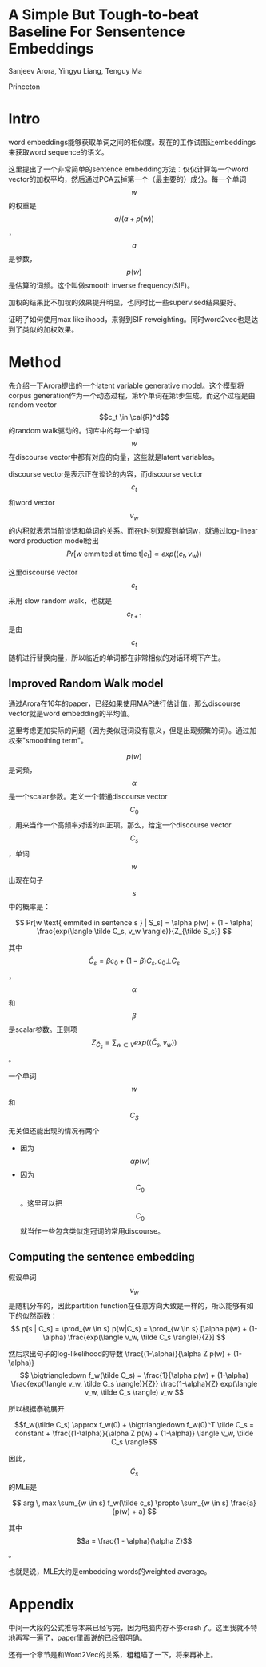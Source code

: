 # A Simple But Tough-to-beat Baseline For Sensentence Embeddings

Sanjeev Arora, Yingyu Liang, Tenguy Ma

Princeton

# Intro

word embeddings能够获取单词之间的相似度。现在的工作试图让embeddings来获取word sequence的语义。

这里提出了一个非常简单的sentence embedding方法：仅仅计算每一个word vector的加权平均，然后通过PCA去掉第一个（最主要的）成分。每一个单词$$w$$的权重是$$a/(a + p(w))$$，$$a$$是参数，$$p(w)$$是估算的词频。这个叫做smooth inverse frequency(SIF)。

加权的结果比不加权的效果提升明显，也同时比一些supervised结果要好。

证明了如何使用max likelihood，来得到SIF reweighting。同时word2vec也是达到了类似的加权效果。

# Method

先介绍一下Arora提出的一个latent variable generative model。这个模型将corpus generation作为一个动态过程，第t个单词在第t步生成。而这个过程是由random vector $$c_t \in \cal{R}^d$$ 的random walk驱动的。词库中的每一个单词$$w$$在discourse vector中都有对应的向量，这些就是latent variables。

discourse vector是表示正在谈论的内容，而discourse vector $$c_t$$和word vector $$v_w$$的内积就表示当前谈话和单词的关系。而在t时刻观察到单词w，就通过log-linear word production model给出
$$
Pr[w \text{ emmited at time t} | c_t] \propto exp(\langle c_t,v_w \rangle)
$$

这里discourse vector $$c_t$$ 采用 slow random walk，也就是$$c_{t+1}$$是由$$c_t$$随机进行替换向量，所以临近的单词都在非常相似的对话环境下产生。

## Improved Random Walk model

通过Arora在16年的paper，已经如果使用MAP进行估计值，那么discourse vector就是word embedding的平均值。

这里考虑更加实际的问题（因为类似冠词没有意义，但是出现频繁的词）。通过加权来"smoothing term"。

$$p(w)$$是词频，$$\alpha$$是一个scalar参数。定义一个普通discourse vector $$C_0$$，用来当作一个高频率对话的纠正项。那么，给定一个discourse vector $$C_s$$，单词$$w$$出现在句子$$s$$中的概率是：

$$
Pr[w \text{ emmited in sentence s } | S_s] = \alpha p(w) + (1 - \alpha) \frac{exp(\langle \tilde C_s, v_w \rangle)}{Z_{\tilde S_s}}
$$

其中$$\tilde C_s = \beta c_0 + (1 - \beta) C_s, c_0 \bot C_s$$，$$\alpha$$和$$\beta$$是scalar参数。正则项$$Z_{\tilde C_s} = \sum_{w\in V} exp(\langle \tilde C_s, v_w \rangle)$$。

一个单词$$w$$和$$C_S$$无关但还能出现的情况有两个
+ 因为$$\alpha p(w)$$
+ 因为$$C_0$$。这里可以把$$C_0$$就当作一些包含类似定冠词的常用discourse。

## Computing the sentence embedding

假设单词$$v_w$$是随机分布的，因此partition function在任意方向大致是一样的，所以能够有如下的似然函数：
$$
p[s | C_s] = \prod_{w \in s} p(w|C_s) = \prod_{w \in s} [\alpha p(w) + (1-\alpha) \frac{exp(\langle v_w, \tilde C_s \rangle)}{Z}]
$$

然后求出句子的log-likelihood的导数
\frac{(1-\alpha)}{\alpha Z p(w) + (1-\alpha)}
$$
\bigtriangledown f_w(\tilde C_s) = \frac{1}{\alpha p(w) + (1-\alpha) \frac{exp(\langle v_w, \tilde C_s \rangle)}{Z}} \frac{1-\alpha}{Z} exp(\langle v_w, \tilde C_s \rangle) v_w
$$

所以根据泰勒展开

$$f_w(\tilde C_s) \approx f_w(0) + \bigtriangledown f_w(0)^T \tilde C_s = constant + \frac{(1-\alpha)}{\alpha Z p(w) + (1-\alpha)} \langle v_w, \tilde C_s \rangle$$

因此，$$\tilde C_s$$的MLE是

$$
arg \, max \sum_{w \in s} f_w(\tilde c_s) \propto \sum_{w \in s} \frac{a}{p(w) + a}
$$

其中$$a = \frac{1 - \alpha}{\alpha Z}$$。

也就是说，MLE大约是embedding words的weighted average。

# Appendix

中间一大段的公式推导本来已经写完，因为电脑内存不够crash了。这里我就不特地再写一遍了，paper里面说的已经很明确。

还有一个章节是和Word2Vec的关系，粗粗瞄了一下，将来再补上。
